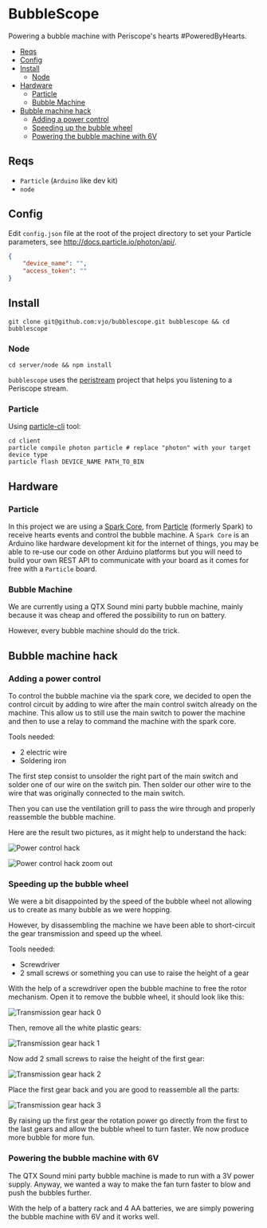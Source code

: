 # BubbleScope
Powering a bubble machine with Periscope's hearts #PoweredByHearts.

* [Reqs](#reqs)
* [Config](#config)
* [Install](#install)
    * [Node](#node)
* [Hardware](#hardware)
    * [Particle](#particle)
    * [Bubble Machine](#bubble-machine)
* [Bubble machine hack](#bubble-machine-hack)
    * [Adding a power control](#adding-a-power-control)
    * [Speeding up the bubble wheel](#speeding-up-the-bubble-wheel)
    * [Powering the bubble machine with 6V](#powering-the-bubble-machine-with-6V)

## Reqs
* `Particle` (`Arduino` like dev kit)
* `node`

## Config
Edit `config.json` file at the root of the project directory to set your Particle parameters, see http://docs.particle.io/photon/api/.

```json
{
    "device_name": "",
    "access_token": ""
}
```

## Install
```shell
git clone git@github.com:vjo/bubblescope.git bubblescope && cd bubblescope
```

### Node
```shell
cd server/node && npm install
```
`bubblescope` uses the [peristream](https://github.com/ArnaudRinquin/peristream) project that helps you listening to a Periscope stream.

### Particle
Using [particle-cli](https://github.com/spark/particle-cli) tool:
```shell
cd client
particle compile photon particle # replace "photon" with your target device type
particle flash DEVICE_NAME PATH_TO_BIN
```

## Hardware

### Particle
In this project we are using a [Spark Core](https://www.particle.io/prototype#spark-core "Spark Core"), from [Particle](https://www.particle.io "Particle.io") (formerly Spark) to receive hearts events and control the bubble machine. A `Spark Core` is an Arduino like hardware development kit for the internet of things, you may be able to re-use our code on other Arduino platforms but you will need to build your own REST API to communicate with your board as it comes for free with a `Particle` board.

### Bubble Machine
We are currently using a QTX Sound mini party bubble machine, mainly because it was cheap and offered the possibility to run on battery.

However, every bubble machine should do the trick.

## Bubble machine hack

### Adding a power control
To control the bubble machine via the spark core, we decided to open the control circuit by adding to wire after the main control switch already on the machine. This allow us to still use the main switch to power the machine and then to use a relay to command the machine with the spark core.

Tools needed:
* 2 electric wire
* Soldering iron

The first step consist to unsolder the right part of the main switch and solder one of our wire on the switch pin. Then solder our other wire to the wire that was originally connected to the main switch.

Then you can use the ventilation grill to pass the wire through and properly reassemble the bubble machine.

Here are the result two pictures, as it might help to understand the hack:

![Power control hack](https://github.com/vjo/bubblescope/blob/master/misc/power-control-hack.jpg "Power control hack")

![Power control hack zoom out](https://github.com/vjo/bubblescope/blob/master/misc/power-control-hack-zoom-out.jpg "Power control hack zoom out")

### Speeding up the bubble wheel
We were a bit disappointed by the speed of the bubble wheel not allowing us to create as many bubble as we were hopping.

However, by disassembling the machine we have been able to short-circuit the gear transmission and speed up the wheel.

Tools needed:
* Screwdriver
* 2 small screws or something you can use to raise the height of a gear

With the help of a screwdriver open the bubble machine to free the rotor mechanism. Open it to remove the bubble wheel, it should look like this:

![Transmission gear hack 0](https://github.com/vjo/bubblescope/blob/master/misc/transmission-gear-hack-0.jpg "Transmission gear hack 0")

Then, remove all the white plastic gears:

![Transmission gear hack 1](https://github.com/vjo/bubblescope/blob/master/misc/transmission-gear-hack-1.jpg "Transmission gear hack 1")

Now add 2 small screws to raise the height of the first gear:

![Transmission gear hack 2](https://github.com/vjo/bubblescope/blob/master/misc/transmission-gear-hack-2.jpg "Transmission gear hack 2")

Place the first gear back and you are good to reassemble all the parts:

![Transmission gear hack 3](https://github.com/vjo/bubblescope/blob/master/misc/transmission-gear-hack-3.jpg "Transmission gear hack 3")

By raising up the first gear the rotation power go directly from the first to the last gears and allow the bubble wheel to turn faster. We now produce more bubble for more fun.

### Powering the bubble machine with 6V
The QTX Sound mini party bubble machine is made to run with a 3V power supply. Anyway, we wanted a way to make the fan turn faster to blow and push the bubbles further.

With the help of a battery rack and 4 AA batteries, we are simply powering the bubble machine with 6V and it works well.
